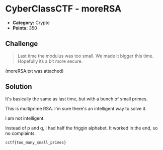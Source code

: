 # CyberClassCTF - moreRSA

* **Category:** Crypto
* **Points:** 350

## Challenge

> Last time the modulus was too small. We made it bigger this time. Hopefully its a bit more secure.

(moreRSA.txt was attached)

## Solution

It's basically the same as last time, but with a bunch of small primes.

This is multiprime RSA. I'm sure there's an intelligent way to solve it.

I am not intelligent.

Instead of p and q, I had half the friggin alphabet. It worked in the end, so no complaints.


```
cctf{too_many_small_primes}
```